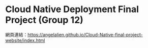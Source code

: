 # Cloud Native Deployment Final Project (Group 12)

網頁連結：https://angelalien.github.io/Cloud-Native-final-project-website/index.html
